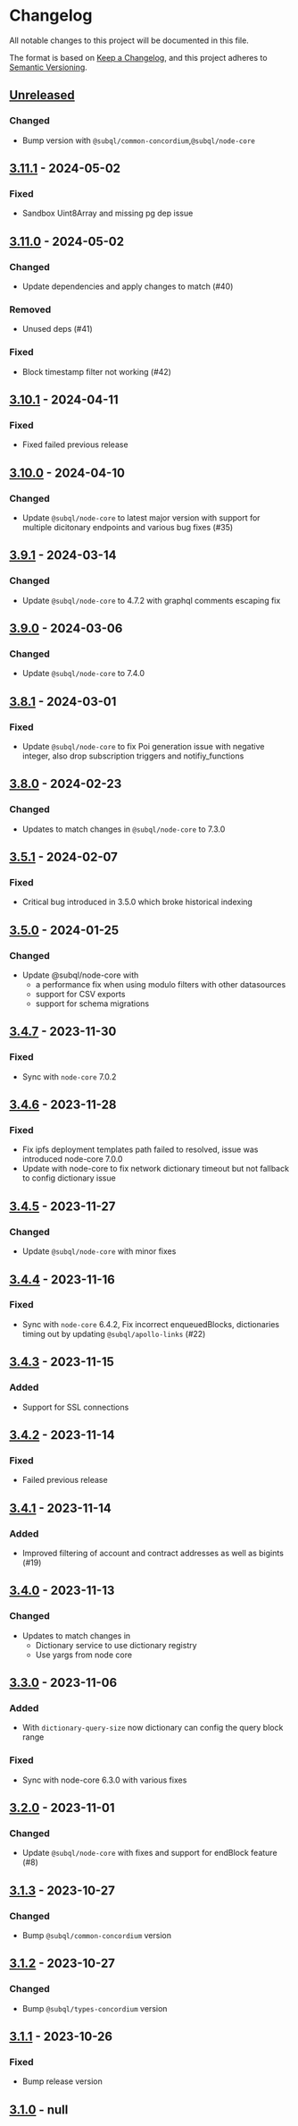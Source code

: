 # Changelog
All notable changes to this project will be documented in this file.

The format is based on [Keep a Changelog](https://keepachangelog.com/en/1.0.0/),
and this project adheres to [Semantic Versioning](https://semver.org/spec/v2.0.0.html).

## [Unreleased]

### Changed
- Bump version with `@subql/common-concordium`,`@subql/node-core`

## [3.11.1] - 2024-05-02
### Fixed
- Sandbox Uint8Array and missing pg dep issue

## [3.11.0] - 2024-05-02
### Changed
- Update dependencies and apply changes to match (#40)

### Removed
- Unused deps (#41)

### Fixed
- Block timestamp filter not working (#42)

## [3.10.1] - 2024-04-11
### Fixed
- Fixed failed previous release

## [3.10.0] - 2024-04-10
### Changed
- Update `@subql/node-core` to latest major version with support for multiple dicitonary endpoints and various bug fixes (#35)

## [3.9.1] - 2024-03-14
### Changed
- Update `@subql/node-core` to 4.7.2 with graphql comments escaping fix

## [3.9.0] - 2024-03-06
### Changed
- Update `@subql/node-core` to 7.4.0

## [3.8.1] - 2024-03-01
### Fixed
- Update `@subql/node-core` to fix Poi generation issue with negative integer, also drop subscription triggers and notifiy_functions

## [3.8.0] - 2024-02-23
### Changed
- Updates to match changes in `@subql/node-core` to 7.3.0

## [3.5.1] - 2024-02-07
### Fixed
- Critical bug introduced in 3.5.0 which broke historical indexing

## [3.5.0] - 2024-01-25
### Changed
- Update @subql/node-core with
  - a performance fix when using modulo filters with other datasources
  - support for CSV exports
  - support for schema migrations

## [3.4.7] - 2023-11-30
### Fixed
- Sync with `node-core` 7.0.2

## [3.4.6] - 2023-11-28
### Fixed
- Fix ipfs deployment templates path failed to resolved, issue was introduced node-core 7.0.0
- Update with node-core to fix network dictionary timeout but not fallback to config dictionary issue

## [3.4.5] - 2023-11-27
### Changed
- Update `@subql/node-core` with minor fixes

## [3.4.4] - 2023-11-16
### Fixed
- Sync with `node-core` 6.4.2, Fix incorrect enqueuedBlocks, dictionaries timing out by updating `@subql/apollo-links` (#22)

## [3.4.3] - 2023-11-15
### Added
- Support for SSL connections

## [3.4.2] - 2023-11-14
### Fixed
- Failed previous release

## [3.4.1] - 2023-11-14
### Added
- Improved filtering of account and contract addresses as well as bigints (#19)

## [3.4.0] - 2023-11-13
### Changed
- Updates to match changes in
  - Dictionary service to use dictionary registry
  - Use yargs from node core

## [3.3.0] - 2023-11-06
### Added
- With `dictionary-query-size` now dictionary can config the query block range

### Fixed
- Sync with node-core 6.3.0 with various fixes

## [3.2.0] - 2023-11-01
### Changed
- Update `@subql/node-core` with fixes and support for endBlock feature (#8)

## [3.1.3] - 2023-10-27
### Changed
- Bump `@subql/common-concordium` version

## [3.1.2] - 2023-10-27
### Changed
- Bump `@subql/types-concordium` version

## [3.1.1] - 2023-10-26
### Fixed
- Bump release version

## [3.1.0] - null
[Unreleased]: https://github.com/subquery/subql-concordium/compare/node-concordium/3.11.1...HEAD
[3.11.1]: https://github.com/subquery/subql-concordium/compare/node-concordium/3.11.0...node-concordium/3.11.1
[3.11.0]: https://github.com/subquery/subql-concordium/compare/node-concordium/3.10.1...node-concordium/3.11.0
[3.10.1]: https://github.com/subquery/subql-concordium/compare/node-concordium/3.10.0...node-concordium/3.10.1
[3.10.0]: https://github.com/subquery/subql-concordium/compare/node-concordium/3.9.1...node-concordium/3.10.0
[3.9.1]: https://github.com/subquery/subql-concordium/compare/node-concordium/3.9.0...node-concordium/3.9.1
[3.9.0]: https://github.com/subquery/subql-concordium/compare/node-concordium/3.8.1...node-concordium/3.9.0
[3.8.1]: https://github.com/subquery/subql-concordium/compare/node-concordium/3.8.0...node-concordium/3.8.1
[3.8.0]: https://github.com/subquery/subql-concordium/compare/node-concordium/3.5.1...node-concordium/3.8.0
[3.5.1]: https://github.com/subquery/subql-concordium/compare/node-concordium/3.5.0...node-concordium/3.5.1
[3.5.0]: https://github.com/subquery/subql-concordium/compare/node-concordium/3.4.7...node-concordium/3.5.0
[3.4.7]: https://github.com/subquery/subql-concordium/compare/node-concordium/3.4.6...node-concordium/3.4.7
[3.4.6]: https://github.com/subquery/subql-concordium/compare/node-concordium/3.4.5...node-concordium/3.4.6
[3.4.5]: https://github.com/subquery/subql-concordium/compare/node-concordium/3.4.4...node-concordium/3.4.5
[3.4.4]: https://github.com/subquery/subql-concordium/compare/node-concordium/3.4.3...node-concordium/3.4.4
[3.4.3]: https://github.com/subquery/subql-concordium/compare/node-concordium/3.4.2...node-concordium/3.4.3
[3.4.2]: https://github.com/subquery/subql-concordium/compare/node-concordium/3.4.1...node-concordium/3.4.2
[3.4.1]: https://github.com/subquery/subql-concordium/compare/node-concordium/3.4.0...node-concordium/3.4.1
[3.4.0]: https://github.com/subquery/subql-concordium/compare/node-concordium/3.3.0...node-concordium/3.4.0
[3.3.0]: https://github.com/subquery/subql-concordium/compare/node-concordium/3.2.0...node-concordium/3.3.0
[3.2.0]: https://github.com/subquery/subql-concordium/compare/node-concordium/3.1.3...node-concordium/3.2.0
[3.1.3]: https://github.com/subquery/subql-concordium/compare/node-concordium/3.1.2...node-concordium/3.1.3
[3.1.2]: https://github.com/subquery/subql-concordium/compare/node-concordium/3.1.1...node-concordium/3.1.2
[3.1.1]: https://github.com/subquery/subql-concordium/compare/node-concordium/3.1.0...node-concordium/3.1.1
[3.1.0]: https://github.com/subquery/subql-concordium/tag/v3.1.0
